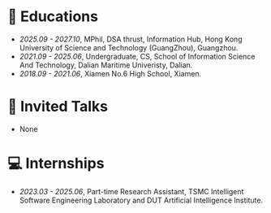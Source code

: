 
# 📖 Educations
- *2025.09 - 2027.10*, MPhil, DSA thrust, Information Hub, Hong Kong University of Science and Technology (GuangZhou), Guangzhou.
- *2021.09 - 2025.06*, Undergraduate, CS, School of Information Science And Technology, Dalian Maritime Univeristy, Dalian.
- *2018.09 - 2021.06*, Xiamen No.6 High School, Xiamen.

# 💬 Invited Talks
- None

# 💻 Internships
- *2023.03 - 2025.06*, Part-time Research Assistant, TSMC Intelligent Software Engineering Laboratory and DUT Artificial Intelligence Institute.
